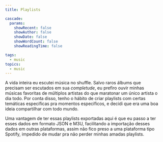 ```yaml
---
title: Playlists

cascade:
  params:
    showRecent: false
    showAuthor: false
    showDate: false
    showWordCount: false
    showReadingTime: false

tags:
  - music
topics:
  - music
---
```


A vida inteira eu escutei música no shuffle. Salvo raros álbums que precisam ser
escutados em sua *completude*, eu prefiro ouvir minhas músicas favoritas de
múltiplos artistas do que maratonar um único artista o dia todo. Por conta disso,
tenho o hábito de criar playlists com certas temáticas específicas pra momentos
específicos, e decidi que era uma boa ideia compartilhar com todo mundo.

Uma vantagem de ter essas playlists exportadas aqui é que eu passo a ter esses
dados em formato JSON e M3U, facilitando a importação desses dados em outras
plataformas, assim não fico preso a uma plataforma tipo Spotify, impedido de
mudar pra não perder minhas amadas playlists.


